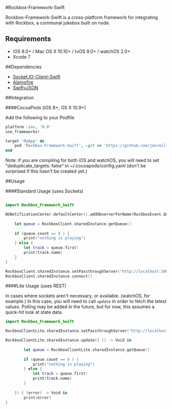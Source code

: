 #Rockbox-Framework-Swift

Rockbox-Framework-Swift is a cross-platform framework for integrating with Rockbox, a communal jukebox built on node.

## Requirements

- iOS 8.0+ / Mac OS X 10.10+ / tvOS 9.0+ / watchOS 2.0+
- Xcode 7

##Dependencies

- [Socket.IO-Client-Swift](https://github.com/nuclearace/Socket.IO-Client-Swift)
- [Alamofire](https://github.com/Alamofire/Alamofire)
- [SwiftyJSON](https://github.com/SwiftyJSON/SwiftyJSON)

##Integration

####CocoaPods (iOS 8+, OS X 10.9+)

Add the following to your Podfile

```ruby
platform :ios, '8.0'
use_frameworks!

target 'MyApp' do
	pod 'Rockbox-Framework-Swift', :git => 'https://github.com/jonreiling/Rockbox-Framework-Swift.git'
end
```
Note: if you are compiling for both iOS and watchOS, you will need to set "deduplicate_targets: false" in ~/.cocoapods/config.yaml (don't be surprised if this hasn't be created yet.)

##Usage

####Standard Usage (uses Sockets)

```swift

import Rockbox_Framework_Swift

NSNotificationCenter.defaultCenter().addObserverForName(RockboxEvent.Queue, object: nil, queue: nil) { (_) -> Void in
    
    let queue = RockboxClient.sharedInstance.getQueue()
    
    if (queue.count == 0 ) {
        print("nothing is playing")
    } else {
        let track = queue.first!
        print(track.name)
    }
}

RockboxClient.sharedInstance.setPassthroughServer("http://localhost:3000")
RockboxClient.sharedInstance.connect()
```


####Lite Usage (uses REST)

In cases where sockets aren't necessary, or available. (watchOS, for example.) In this case, you will need to call `update` in order to fetch the latest values. Polling may be added in the future, but for now, this assumes a quick-hit look at state data.

```swift
import Rockbox_Framework_Swift

RockboxClientLite.sharedInstance.setPassthroughServer("http://localhost:3000")

RockboxClientLite.sharedInstance.update({ () -> Void in
    
        let queue = RockboxClientLite.sharedInstance.getQueue()
        
        if (queue.count == 0 ) {
            print("nothing is playing")
        } else {
            let track = queue.first!
            print(track.name)
        }
    
    }) { (error) -> Void in
        print(error)
}

```